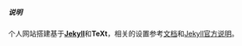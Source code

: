 ##### 说明

个人网站搭建基于[**Jekyll**](https://import.jekyllrb.com/)和**TeXt**，相关的设置参考[文档](https://kitian616.github.io/jekyll-TeXt-theme/docs/zh/quick-start)和[Jekyll官方说明](http://jekyllcn.com/docs/usage/)。
